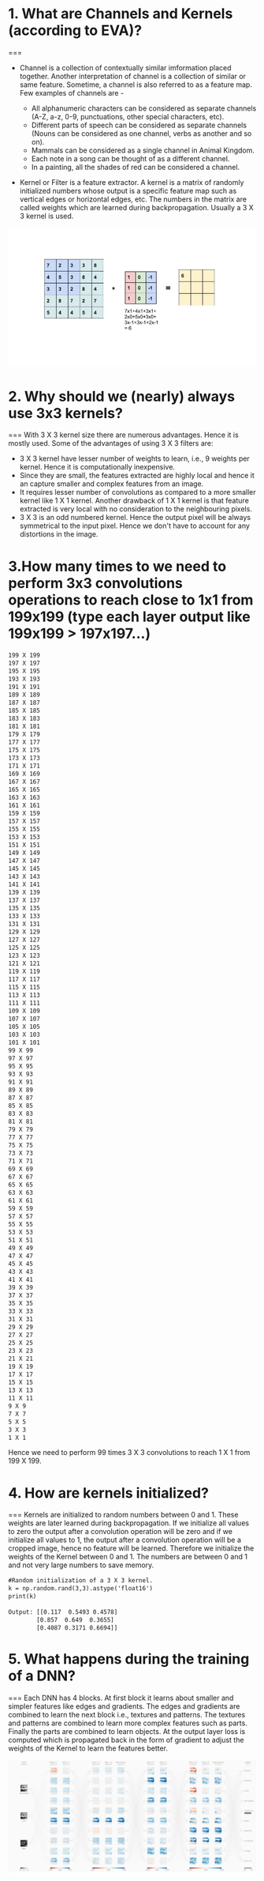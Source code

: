 # 1. What are Channels and Kernels (according to EVA)?
===
  * Channel is a collection of contextually similar imformation placed together. Another interpretation of channel is a collection of similar or same feature. Sometime, a channel is also referred to as a feature map. Few examples of channels are -
    
    * All alphanumeric characters can be considered as separate channels (A-Z, a-z, 0-9, punctuations, other special characters, etc).
    * Different parts of speech can be considered as separate channels (Nouns can be considered as one channel, verbs as another and so on).
    * Mammals can be considered as a single channel in Animal Kingdom.
    * Each note in a song can be thought of as a different channel.
    * In a painting, all the shades of red can be considered a channel.

  * Kernel or Filter is a feature extractor. A kernel is a matrix of randomly initialized numbers whose output is a specific feature map such as vertical edges or horizontal edges, etc. The numbers in the matrix are called weights which are learned during backpropagation. Usually a 3 X 3 kernel is used.

  ![](Images/Kernel_Operations.gif)

# 2. Why should we (nearly) always use 3x3 kernels?
===
With 3 X 3 kernel size there are numerous advantages. Hence it is mostly used. Some of the advantages of using 3 X 3 filters are:

   * 3 X 3 kernel have lesser number of weights to learn, i.e., 9 weights per kernel. Hence it is computationally inexpensive. 
   * Since they are small, the features extracted are highly local and hence it an capture smaller and complex features from an image.
   * It requires lesser number of convolutions as compared to a more smaller kernel like 1 X 1 kernel. Another drawback of 1 X 1 kernel is that feature extracted is very local with no consideration to the neighbouring pixels.
   * 3 X 3 is an odd numbered kernel. Hence the output pixel will be always symmetrical to the input pixel. Hence we don't have to account for any distortions in the image.

3.How many times to we need to perform 3x3 convolutions operations to reach close to 1x1 from 199x199 (type each layer output like 199x199 > 197x197...)
===
    199 X 199
    197 X 197
    195 X 195
    193 X 193
    191 X 191
    189 X 189
    187 X 187
    185 X 185
    183 X 183
    181 X 181
    179 X 179
    177 X 177
    175 X 175
    173 X 173
    171 X 171
    169 X 169
    167 X 167
    165 X 165
    163 X 163
    161 X 161
    159 X 159
    157 X 157
    155 X 155
    153 X 153
    151 X 151
    149 X 149
    147 X 147
    145 X 145
    143 X 143
    141 X 141
    139 X 139
    137 X 137
    135 X 135
    133 X 133
    131 X 131
    129 X 129
    127 X 127
    125 X 125
    123 X 123
    121 X 121
    119 X 119
    117 X 117
    115 X 115
    113 X 113
    111 X 111
    109 X 109
    107 X 107
    105 X 105
    103 X 103
    101 X 101
    99 X 99
    97 X 97
    95 X 95
    93 X 93
    91 X 91
    89 X 89
    87 X 87
    85 X 85
    83 X 83
    81 X 81
    79 X 79
    77 X 77
    75 X 75
    73 X 73
    71 X 71
    69 X 69
    67 X 67
    65 X 65
    63 X 63
    61 X 61
    59 X 59
    57 X 57
    55 X 55
    53 X 53
    51 X 51
    49 X 49
    47 X 47
    45 X 45
    43 X 43
    41 X 41
    39 X 39
    37 X 37
    35 X 35
    33 X 33
    31 X 31
    29 X 29
    27 X 27
    25 X 25
    23 X 23
    21 X 21
    19 X 19
    17 X 17
    15 X 15
    13 X 13
    11 X 11
    9 X 9
    7 X 7
    5 X 5
    3 X 3
    1 X 1
Hence we need to perform 99 times 3 X 3 convolutions to reach 1 X 1 from 199 X 199.

# 4. How are kernels initialized?
===
Kernels are initialized to random numbers between 0 and 1. These weights are later learned during backpropagation. If we initialize all values to zero the output after a convolution operation will be zero and if we initialize all values to 1, the output after a convolution operation will be a cropped image, hence no feature will be learned. Therefore we initialize the weights of the Kernel between 0 and 1. The numbers are between 0 and 1 and not very large numbers to save memory.

    #Random initialization of a 3 X 3 kernel.
    k = np.random.rand(3,3).astype('float16')
    print(k)

    Output: [[0.117  0.5493 0.4578]
            [0.857  0.649  0.3655]
            [0.4087 0.3171 0.6694]]

# 5. What happens during the training of a DNN?
===
Each DNN has 4 blocks. At first block it learns about smaller and simpler features like edges and gradients. The edges and gradients are combined to learn the next block i.e., textures and patterns. The textures and patterns are combined to learn more complex features such as parts. Finally the parts are combined to learn objects. At the output layer loss is computed which is propagated back in the form of gradient to adjust the weights of the Kernel to learn the features better. 

![](Images/cnn_explained.PNG)